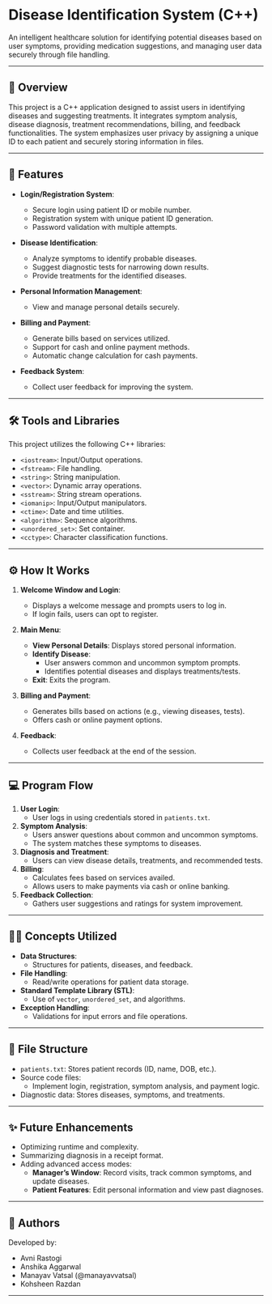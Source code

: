 # Disease Identification System (C++)

An intelligent healthcare solution for identifying potential diseases based on user symptoms, providing medication suggestions, and managing user data securely through file handling.

---

## 📖 Overview

This project is a C++ application designed to assist users in identifying diseases and suggesting treatments. It integrates symptom analysis, disease diagnosis, treatment recommendations, billing, and feedback functionalities. The system emphasizes user privacy by assigning a unique ID to each patient and securely storing information in files.

---

## 🚀 Features

- **Login/Registration System**:
  - Secure login using patient ID or mobile number.
  - Registration system with unique patient ID generation.
  - Password validation with multiple attempts.

- **Disease Identification**:
  - Analyze symptoms to identify probable diseases.
  - Suggest diagnostic tests for narrowing down results.
  - Provide treatments for the identified diseases.

- **Personal Information Management**:
  - View and manage personal details securely.

- **Billing and Payment**:
  - Generate bills based on services utilized.
  - Support for cash and online payment methods.
  - Automatic change calculation for cash payments.

- **Feedback System**:
  - Collect user feedback for improving the system.

---

## 🛠️ Tools and Libraries

This project utilizes the following C++ libraries:
- `<iostream>`: Input/Output operations.
- `<fstream>`: File handling.
- `<string>`: String manipulation.
- `<vector>`: Dynamic array operations.
- `<sstream>`: String stream operations.
- `<iomanip>`: Input/Output manipulators.
- `<ctime>`: Date and time utilities.
- `<algorithm>`: Sequence algorithms.
- `<unordered_set>`: Set container.
- `<cctype>`: Character classification functions.

---

## ⚙️ How It Works

1. **Welcome Window and Login**:
   - Displays a welcome message and prompts users to log in.
   - If login fails, users can opt to register.

2. **Main Menu**:
   - **View Personal Details**: Displays stored personal information.
   - **Identify Disease**:
     - User answers common and uncommon symptom prompts.
     - Identifies potential diseases and displays treatments/tests.
   - **Exit**: Exits the program.

3. **Billing and Payment**:
   - Generates bills based on actions (e.g., viewing diseases, tests).
   - Offers cash or online payment options.

4. **Feedback**:
   - Collects user feedback at the end of the session.

---

## 💻 Program Flow

1. **User Login**:
   - User logs in using credentials stored in `patients.txt`.
2. **Symptom Analysis**:
   - Users answer questions about common and uncommon symptoms.
   - The system matches these symptoms to diseases.
3. **Diagnosis and Treatment**:
   - Users can view disease details, treatments, and recommended tests.
4. **Billing**:
   - Calculates fees based on services availed.
   - Allows users to make payments via cash or online banking.
5. **Feedback Collection**:
   - Gathers user suggestions and ratings for system improvement.

---

## 🧑‍💻 Concepts Utilized

- **Data Structures**:
  - Structures for patients, diseases, and feedback.
- **File Handling**:
  - Read/write operations for patient data storage.
- **Standard Template Library (STL)**:
  - Use of `vector`, `unordered_set`, and algorithms.
- **Exception Handling**:
  - Validations for input errors and file operations.

---

## 📂 File Structure

- `patients.txt`: Stores patient records (ID, name, DOB, etc.).
- Source code files:
  - Implement login, registration, symptom analysis, and payment logic.
- Diagnostic data: Stores diseases, symptoms, and treatments.

---

## ✨ Future Enhancements

- Optimizing runtime and complexity.
- Summarizing diagnosis in a receipt format.
- Adding advanced access modes:
  - **Manager’s Window**: Record visits, track common symptoms, and update diseases.
  - **Patient Features**: Edit personal information and view past diagnoses.

---

## 📜 Authors

Developed by:
- Avni Rastogi 
- Anshika Aggarwal 
- Manayav Vatsal (@manayavvatsal)
- Kohsheen Razdan 

---
